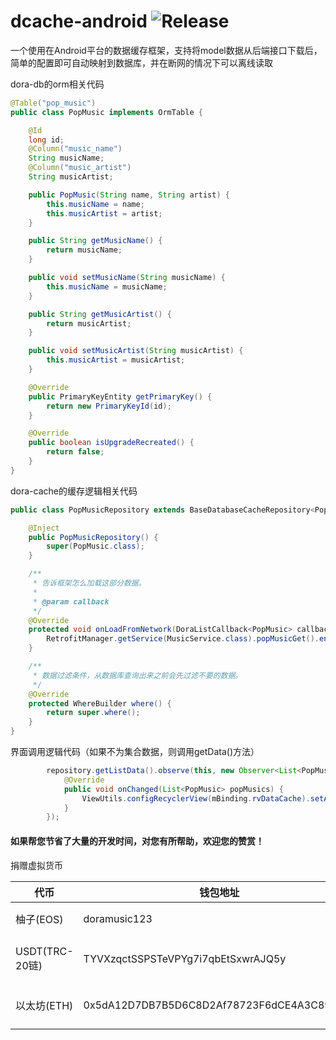 # dcache-android ![Release](https://jitpack.io/v/dora4/dcache-android.svg)

一个使用在Android平台的数据缓存框架，支持将model数据从后端接口下载后，简单的配置即可自动映射到数据库，并在断网的情况下可以离线读取


  dora-db的orm相关代码

  ```java
  @Table("pop_music")
  public class PopMusic implements OrmTable {

      @Id
      long id;
      @Column("music_name")
      String musicName;
      @Column("music_artist")
      String musicArtist;

      public PopMusic(String name, String artist) {
          this.musicName = name;
          this.musicArtist = artist;
      }

      public String getMusicName() {
          return musicName;
      }

      public void setMusicName(String musicName) {
          this.musicName = musicName;
      }

      public String getMusicArtist() {
          return musicArtist;
      }

      public void setMusicArtist(String musicArtist) {
          this.musicArtist = musicArtist;
      }

      @Override
      public PrimaryKeyEntity getPrimaryKey() {
          return new PrimaryKeyId(id);
      }

      @Override
      public boolean isUpgradeRecreated() {
          return false;
      }
  }
  ```

  dora-cache的缓存逻辑相关代码

  ```java
  public class PopMusicRepository extends BaseDatabaseCacheRepository<PopMusic> {

      @Inject
      public PopMusicRepository() {
          super(PopMusic.class);
      }

      /**
       * 告诉框架怎么加载这部分数据。
       *
       * @param callback
       */
      @Override
      protected void onLoadFromNetwork(DoraListCallback<PopMusic> callback) {
          RetrofitManager.getService(MusicService.class).popMusicGet().enqueue(callback);
      }

      /**
       * 数据过滤条件，从数据库查询出来之前会先过滤不要的数据。
       */
      @Override
      protected WhereBuilder where() {
          return super.where();
      }
  }
  ```

  界面调用逻辑代码（如果不为集合数据，则调用getData()方法）

  ```java
          repository.getListData().observe(this, new Observer<List<PopMusic>>() {
              @Override
              public void onChanged(List<PopMusic> popMusics) {
                  ViewUtils.configRecyclerView(mBinding.rvDataCache).setAdapter(new PopMusicAdapter(popMusics));
              }
          });
  ```

#### 如果帮您节省了大量的开发时间，对您有所帮助，欢迎您的赞赏！

捐赠虚拟货币

| 代币           | 钱包地址                                   | 备注                                                        |
| -------------- | ------------------------------------------ | ----------------------------------------------------------- |
| 柚子(EOS)      | doramusic123                               | TAG中直接填写你的github用户名                               |
| USDT(TRC-20链) | TYVXzqctSSPSTeVPYg7i7qbEtSxwrAJQ5y         | 发送你的钱包地址和github用户名至邮箱dora924666990@gmail.com |
| 以太坊(ETH)    | 0x5dA12D7DB7B5D6C8D2Af78723F6dCE4A3C89caB9 | 发送你的钱包地址和github用户名至邮箱dora924666990@gmail.com |
